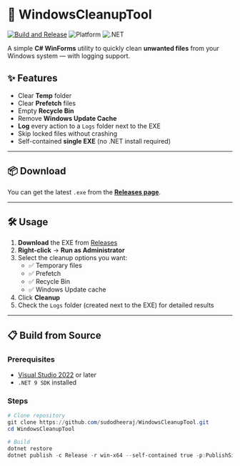 # 🧹 WindowsCleanupTool

[![Build and Release](https://github.com/sudodheeraj/WindowsCleanupTool/actions/workflows/release-build.yml/badge.svg)](https://github.com/sudodheeraj/WindowsCleanupTool/actions)
![Platform](https://img.shields.io/badge/platform-Windows-blue)
![.NET](https://img.shields.io/badge/.NET-9.0-purple)

A simple **C# WinForms** utility to quickly clean **unwanted files** from your Windows system — with logging support.

## ✨ Features
- Clear **Temp** folder
- Clear **Prefetch** files
- Empty **Recycle Bin**
- Remove **Windows Update Cache**
- **Log** every action to a `Logs` folder next to the EXE
- Skip locked files without crashing
- Self-contained **single EXE** (no .NET install required)

---

## 📦 Download

You can get the latest `.exe` from the **[Releases page](https://github.com/sudodheeraj/WindowsCleanupTool/releases)**.

---

## 🛠 Usage

1. **Download** the EXE from [Releases](https://github.com/sudodheeraj/WindowsCleanupTool/releases)
2. **Right-click** → **Run as Administrator**
3. Select the cleanup options you want:
   - ✅ Temporary files  
   - ✅ Prefetch  
   - ✅ Recycle Bin  
   - ✅ Windows Update cache
4. Click **Cleanup**
5. Check the `Logs` folder (created next to the EXE) for detailed results

---

## 📋 Build from Source

### Prerequisites
- [Visual Studio 2022](https://visualstudio.microsoft.com/vs/) or later
- `.NET 9 SDK` installed

### Steps
```powershell
# Clone repository
git clone https://github.com/sudodheeraj/WindowsCleanupTool.git
cd WindowsCleanupTool

# Build
dotnet restore
dotnet publish -c Release -r win-x64 --self-contained true -p:PublishSingleFile=true
